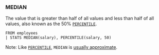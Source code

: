 <!--
This is generated by ESQL’s AbstractFunctionTestCase. Do no edit it. See ../README.md for how to regenerate it.
-->

### MEDIAN
The value that is greater than half of all values and less than half of all values, also known as the 50% [`PERCENTILE`](https://www.elastic.co/docs/reference/elasticsearch/query-languages/esql/functions-operators/aggregation-functions#esql-percentile).

```esql
FROM employees
| STATS MEDIAN(salary), PERCENTILE(salary, 50)
```
Note: Like [`PERCENTILE`](https://www.elastic.co/docs/reference/elasticsearch/query-languages/esql/functions-operators/aggregation-functions#esql-percentile), `MEDIAN` is [usually approximate](https://www.elastic.co/docs/reference/elasticsearch/query-languages/esql/functions-operators/aggregation-functions#esql-percentile-approximate).
